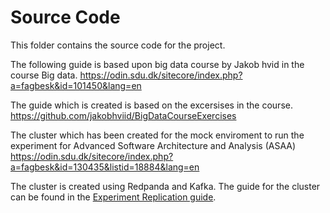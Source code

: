 # Source Code

This folder contains the source code for the project.

The following guide is based upon big data course by Jakob hvid in the course Big data.
https://odin.sdu.dk/sitecore/index.php?a=fagbesk&id=101450&lang=en

The guide which is created is based on the excersises in the course. https://github.com/jakobhviid/BigDataCourseExercises

The cluster which has been created for the mock enviroment to run the experiment for Advanced Software Architecture and 
Analysis (ASAA) https://odin.sdu.dk/sitecore/index.php?a=fagbesk&id=130435&listid=18884&lang=en 

The cluster is created using Redpanda and Kafka. The guide for the cluster can be found in the [Experiment Replication guide](./cluster/guide.md).

